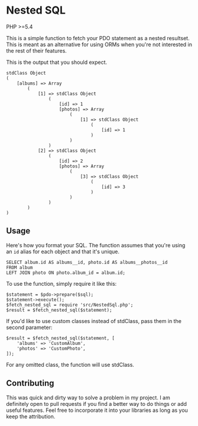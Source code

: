 # Nested SQL

PHP >=5.4

This is a simple function to fetch your PDO statement as a nested resultset. This is meant as an alternative for using ORMs when you're not interested in the rest of their features.

This is the output that you should expect.
```
stdClass Object
(
    [albums] => Array
        (
            [1] => stdClass Object
                (
                    [id] => 1
                    [photos] => Array
                        (
                            [1] => stdClass Object
                                (
                                    [id] => 1
                                )
                        )
                )
            [2] => stdClass Object
                (
                    [id] => 2
                    [photos] => Array
                        (
                            [3] => stdClass Object
                                (
                                    [id] => 3
                                )
                        )
                )
        )
)
```

## Usage

Here's how you format your SQL. The function assumes that you're using an `id` alias for each object and that it's unique.

```
SELECT album.id AS albums__id, photo.id AS albums__photos__id
FROM album
LEFT JOIN photo ON photo.album_id = album.id;
```

To use the function, simply require it like this:

```
$statement = $pdo->prepare($sql);
$statement->execute();
$fetch_nested_sql = require 'src/NestedSql.php';
$result = $fetch_nested_sql($statement);
```

If you'd like to use custom classes instead of stdClass, pass them in the second parameter:

```
$result = $fetch_nested_sql($statement, [
    'albums' => 'CustomAlbum',
    'photos' => 'CustomPhoto',
]);
```

For any omitted class, the function will use stdClass.

## Contributing

This was quick and dirty way to solve a problem in my project. I am definitely open to pull requests if you find a better way to do things or add useful features. Feel free to incorporate it into your libraries as long as you keep the attribution.
